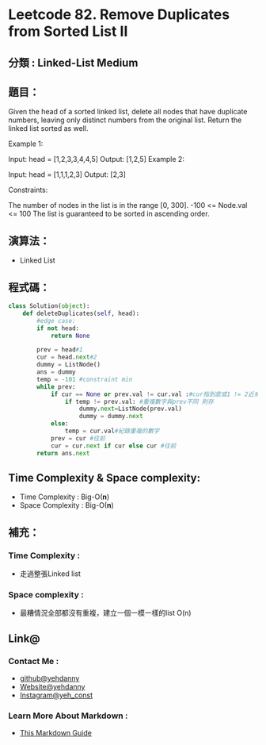 # Leetcode  82. Remove Duplicates from Sorted List II

## 分類 : Linked-List Medium

## 題目：
Given the head of a sorted linked list, delete all nodes that have duplicate numbers, leaving only distinct numbers from the original list. Return the linked list sorted as well.

Example 1:

Input: head = [1,2,3,3,4,4,5]
Output: [1,2,5]
Example 2:


Input: head = [1,1,1,2,3]
Output: [2,3]
 
Constraints:

The number of nodes in the list is in the range [0, 300].
-100 <= Node.val <= 100
The list is guaranteed to be sorted in ascending order.

## 演算法：
- Linked List

## 程式碼：
```python
class Solution(object):
    def deleteDuplicates(self, head):
        #edge case:
        if not head:
            return None

        prev = head#1
        cur = head.next#2
        dummy = ListNode()
        ans = dummy
        temp = -101 #constraint min
        while prev:
            if cur == None or prev.val != cur.val :#cur指到底或1 != 2近來
                if temp != prev.val: #重複數字與prev不同 則存
                    dummy.next=ListNode(prev.val)
                    dummy = dummy.next
            else:
                temp = cur.val#紀錄重複的數字
            prev = cur #往前
            cur = cur.next if cur else cur #往前
        return ans.next
```
## Time Complexity & Space complexity:
- Time Complexity   :   Big-O(__n__)
- Space Complexity   :  Big-O(__n__)

## 補充：
### Time Complexity :
- 走過整張Linked list
### Space complexity :
- 最糟情況全部都沒有重複，建立一個一模一樣的list O(n)

## Link@
### Contact Me : 
- [github@yehdanny](https://github.com/yehdanny)
- [Website@yehdanny](https://yehdanny.github.io/mypage/html/index.html)
- [Instagram@yeh_const](https://www.instagram.com/yeh_const?igsh=MTVlNTl2eGVkeWI2MA%3D%3D&utm_source=qr)
### Learn More About Markdown :
- [This Markdown Guide](https://www.markdownguide.org/)
